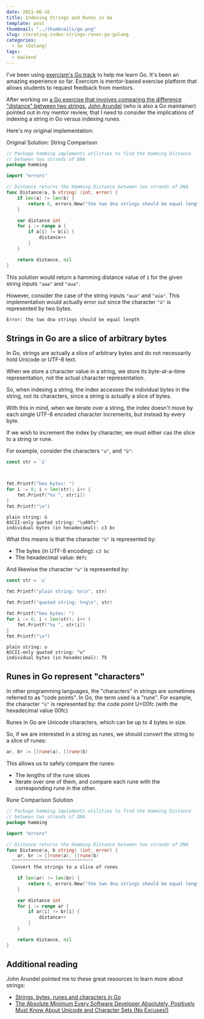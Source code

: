```yaml
---
date: 2021-06-16
title: Indexing Strings and Runes in Go
template: post
thumbnail: "../thumbnails/go.png"
slug: iterating-index-strings-runes-go-golang
categories:
  - Go (Golang)
tags:
  - backend
---
```


I've been using <a href='https://exercism.io/tracks/go' target='_blank'>exercism's Go track</a> to help me learn Go. It's been an amazing experience so far. Exercism is mentor-based exercise platform that allows students to request feedback from mentors.

After working on <a href='https://exercism.io/my/solutions/fa4669b49e1946969e0d95e25296a912' target='_blank'>a Go exercise that involves comparing the difference "distance" between two strings</a>, <a href='https://exercism.io/profiles/bitfield' target='_blank'>John Arundel</a> (who is also a Go maintainer) pointed out in my mentor review, that I need to consider the implications of indexing a string in Go versus indexing runes.

Here's my original implementation:

<div class="filename">Original Solution: String Comparison</div>

```go
// Package hamming implements utilities to find the Hamming Distance
// between two strands of DNA
package hamming

import "errors"

// Distance returns the Hamming Distance between two strands of DNA
func Distance(a, b string) (int, error) {
	if len(a) != len(b) {
		return 0, errors.New("the two dna strings should be equal length")
	}

	var distance int
	for i := range a {
		if a[i] != b[i] {
			distance++
		}
	}

	return distance, nil
}
```

This solution would return a hamming distance value of `1` for the given string inputs `"aaa"` and `"aua"`.

However, consider the case of the string inputs `"aua"` and `"aüa"`. This implementation would actually error out since the character `"ü"` is represented by two bytes.

```bash
Error: the two dna strings should be equal length
```

## Strings in Go are a slice of arbitrary bytes

In Go, strings are actually a slice of arbitrary bytes and do not necessarily hold Unicode or UTF-8 text.

When we store a character value in a string, we store its byte-at-a-time representation, not the actual character representation.

So, when indexing a string, the index accesses the individual bytes in the string, not its characters, since a string is actually a slice of bytes.

With this in mind, when we iterate over a string, the index doesn't move by each single UTF-8 encoded character increments, but instead by every byte.

If we wish to increment the index by character, we must either cas the slice to a string or rune.

For example, consider the characters `"u"`, and `"ü"`:

```go
const str = `ü`



fmt.Printf("hex bytes: ")
for i := 0; i < len(str); i++ {
    fmt.Printf("%x ", str[i])
}
fmt.Printf("\n")
```

```terminal
plain string: ü
ASCII-only quoted string: "\u00fc"
individual bytes (in hexadecimal): c3 bc
```

What this means is that the character `"ü"` is represented by:

- The bytes (in UTF-8 encoding): `c3 bc`
- The hexadecimal value: `00fc`

And likewise the character `"u"` is represented by:

```go
const str = `u`

fmt.Printf("plain string: %s\n", str)

fmt.Printf("quoted string: %+q\n", str)

fmt.Printf("hex bytes: ")
for i := 0; i < len(str); i++ {
    fmt.Printf("%x ", str[i])
}
fmt.Printf("\n")
```

```terminal
plain string: u
ASCII-only quoted string: "u"
individual bytes (in hexadecimal): 75
```

## Runes in Go represent "characters"

In other programming languages, the "characters" in strings are sometimes referred to as "code points". In Go, the term used is a "rune". For example, the character `"ü"` is represented by: the code point U+00fc (with the hexadecimal value 00fc)

Runes in Go are Unicode characters, which can be up to 4 bytes in size.

So, if we are interested in a string as runes, we should convert the string to a slice of runes:

```go
ar, br := []rune(a), []rune(b)
```

This allows us to safely compare the runes:

- The lengths of the rune slices
- Iterate over one of them, and compare each rune with the corresponding rune in the other.

<div class="filename">Rune Comparison Solution</div>

```go
// Package hamming implements utilities to find the Hamming Distance
// between two strands of DNA
package hamming

import "errors"

// Distance returns the Hamming Distance between two strands of DNA
func Distance(a, b string) (int, error) {
	ar, br := []rune(a), []rune(b)
  ^^^^^^^^^^^^^^^^^^^^^^^^^^^^^^
  Convert the strings to a slice of runes

	if len(ar) != len(br) {
		return 0, errors.New("the two dna strings should be equal length")
	}

	var distance int
	for i := range ar {
		if ar[i] != br[i] {
			distance++
		}
	}

	return distance, nil
}
```

## Additional reading

John Arundel pointed me to these great resources to learn more about strings:

- [Strings, bytes, runes and characters in Go](https://exercism.io/my/solutions/fa4669b49e1946969e0d95e25296a912?iteration_idx=4)
- [The Absolute Minimum Every Software Developer Absolutely, Positively Must Know About Unicode and Character Sets (No Excuses!)](https://blog.golang.org/strings)

